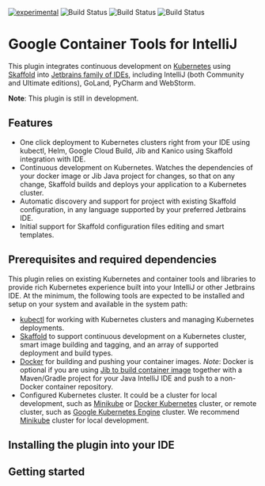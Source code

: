 [![experimental](http://badges.github.io/stability-badges/dist/experimental.svg)](http://github.com/badges/stability-badges)
![Build Status](https://storage.googleapis.com/cloud-tools-for-java-kokoro-build-badges/container-tools-ubuntu-master-orb.svg)
![Build Status](https://storage.googleapis.com/cloud-tools-for-java-kokoro-build-badges/container-tools-windows-master-orb.svg)
![Build Status](https://storage.googleapis.com/cloud-tools-for-java-kokoro-build-badges/container-tools-macos-master-orb.svg)

# Google Container Tools for IntelliJ

This plugin integrates continuous development on [Kubernetes](https://www.kubernetes.io) using [Skaffold](https://skaffold.dev) into [Jetbrains family of IDEs](https://www.jetbrains.com/products.html), including IntelliJ (both Community and Ultimate editions), GoLand, PyCharm and WebStorm.

**Note**: This plugin is still in development.

## Features

* One click deployment to Kubernetes clusters right from your IDE using kubectl, Helm, Google Cloud Build, Jib and Kanico using Skaffold integration with IDE.
* Continuous development on Kubernetes. Watches the dependencies of your docker image or Jib Java project for changes, so that on any change, Skaffold builds and deploys your application to a Kubernetes cluster.
* Automatic discovery and support for project with existing Skaffold configuration, in any language supported by your preferred Jetbrains IDE.
* Initial support for Skaffold configuration files editing and smart templates.

## Prerequisites and required dependencies

This plugin relies on existing Kubernetes and container tools and libraries to provide rich Kubernetes experience built into your IntelliJ or other Jetbrains IDE. At the minimum, the following tools are expected to be installed and setup on your system and available in the system path:

* [kubectl](https://kubernetes.io/docs/tasks/tools/install-kubectl/) for working with Kubernetes clusters and managing Kubernetes deployments.
* [Skaffold](https://skaffold.dev/docs/getting-started/) to support continuous development on a Kubernetes cluster, smart image building and tagging, and an array of supported deployment and build types.
* [Docker](https://www.docker.com/) for building and pushing your container images. *Note*: Docker is optional if you are using [Jib to build container image](https://github.com/GoogleContainerTools/jib) together with a Maven/Gradle project for your Java IntelliJ IDE and push to a non-Docker container repository.
* Configured Kubernetes cluster. It could be a cluster for local development, such as [Minikube](https://kubernetes.io/docs/setup/minikube/) or [Docker Kubernetes](https://docs.docker.com/docker-for-mac/kubernetes/) cluster, or remote cluster, such as [Google Kubernetes Engine](https://cloud.google.com/kubernetes-engine/) cluster. We recommend [Minikube](https://kubernetes.io/docs/setup/minikube/) cluster for local development.

## Installing the plugin into your IDE

## Getting started
